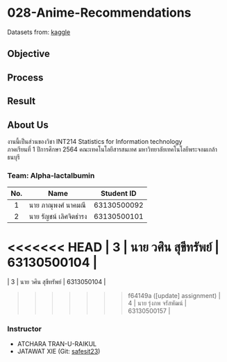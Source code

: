 # 028-Anime-Recommendations
Datasets from: [kaggle](https://www.kaggle.com/CooperUnion/anime-recommendations-database)

## Objective

## Process

## Result

## About Us
งานนี้เป็นส่วนของวิชา INT214 Statistics for Information technology <br/> ภาคเรียนที่ 1 ปีการศึกษา 2564 คณะเทคโนโลยีสารสนเทศ มหาวิทยาลัยเทคโนโลยีพระจอมเกล้าธนบุรี

### Team: Alpha-lactalbumin
| No. | Name              | Student ID   |
|:---:|-------------------|--------------|
|  1  | นาย ภาณุพงศ์ นาคมณี    | 63130500092  |
|  2  | นาย รัญชน์ เลิศจิตธำรง    | 63130500101  |
<<<<<<< HEAD
|  3  | นาย วศิน สุขีทรัพย์   | 63130500104 |
=======
|  3  | นาย วศิน สุขีทรัพย์   | 6313050104 |
>>>>>>> f64149a ([update] assignment)
|  4  | นาย รุ่งภพ จรัสพัฒน์     | 63130500157 |

### Instructor
- ATCHARA TRAN-U-RAIKUL
- JATAWAT XIE (Git: [safesit23](https://github.com/safesit23))



